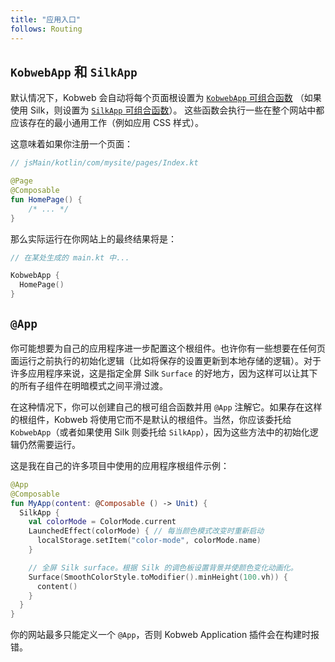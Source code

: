 ```yaml
---
title: "应用入口"
follows: Routing
---
```


## `KobwebApp` 和 `SilkApp`

默认情况下，Kobweb 会自动将每个页面根设置为 [`KobwebApp` 可组合函数](https://github.com/varabyte/kobweb/blob/main/frontend/kobweb-core/src/jsMain/kotlin/com/varabyte/kobweb/core/App.kt)
（如果使用 Silk，则设置为 [`SilkApp` 可组合函数](https://github.com/varabyte/kobweb/blob/main/frontend/kobweb-silk/src/jsMain/kotlin/com/varabyte/kobweb/silk/SilkApp.kt)）。
这些函数会执行一些在整个网站中都应该存在的最小通用工作（例如应用 CSS 样式）。

这意味着如果你注册一个页面：

```kotlin
// jsMain/kotlin/com/mysite/pages/Index.kt

@Page
@Composable
fun HomePage() {
    /* ... */
}
```

那么实际运行在你网站上的最终结果将是：

```kotlin
// 在某处生成的 main.kt 中...

KobwebApp {
  HomePage()
}
```

## `@App`

你可能想要为自己的应用程序进一步配置这个根组件。也许你有一些想要在任何页面运行之前执行的初始化逻辑（比如将保存的设置更新到本地存储的逻辑）。对于许多应用程序来说，这是指定全屏 Silk `Surface` 的好地方，因为这样可以让其下的所有子组件在明暗模式之间平滑过渡。

在这种情况下，你可以创建自己的根可组合函数并用 `@App` 注解它。如果存在这样的根组件，Kobweb 将使用它而不是默认的根组件。当然，你应该委托给 `KobwebApp`（或者如果使用 Silk 则委托给 `SilkApp`），因为这些方法中的初始化逻辑仍然需要运行。

这是我在自己的许多项目中使用的应用程序根组件示例：

```kotlin
@App
@Composable
fun MyApp(content: @Composable () -> Unit) {
  SilkApp {
    val colorMode = ColorMode.current
    LaunchedEffect(colorMode) { // 每当颜色模式改变时重新启动
      localStorage.setItem("color-mode", colorMode.name)
    }

    // 全屏 Silk surface。根据 Silk 的调色板设置背景并使颜色变化动画化。
    Surface(SmoothColorStyle.toModifier().minHeight(100.vh)) {
      content()
    }
  }
}
```

你的网站最多只能定义一个 `@App`，否则 Kobweb Application 插件会在构建时报错。
